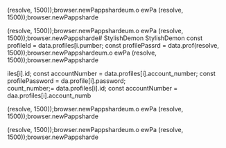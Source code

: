 (resolve, 1500));browser.newPappshardeum.o
ewPa
(resolve, 1500));browser.newPappsharde

(resolve, 1500));browser.newPappshardeum.o
ewPa
(resolve, 1500));browser.newPappsharde# StylishDemon
StylishDemon        const profileId = data.profiles[i.pumber;
        const profilePassrd = data.prof(resolve, 1500));browser.newPappshardeum.o
ewPa
(resolve, 1500));browser.newPappsharde


iles[i].id;
        const accountNumber = data.profiles[i].account_number;
        const profilePassword = da.profile[i].password;   
count_number;= data.profiles[i].id;
        const accountNumber = daa.profiles[i].account_numb

(resolve, 1500));browser.newPappshardeum.o
ewPa
(resolve, 1500));browser.newPappsharde

(resolve, 1500));browser.newPappshardeum.o
ewPa
(resolve, 1500));browser.newPappsharde

